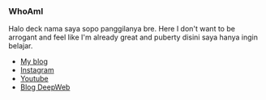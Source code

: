 ### WhoAmI
<P>Halo deck nama saya sopo panggilanya bre. Here I don't want to be arrogant and feel like I'm already great and puberty disini saya hanya ingin belajar.</p>

- [My blog](https://flux10n.blogspot.com)
- [Instagram](https://instagram.com/zuck)
- [Youtube](https://www.youtube.com/jokowi)
- [Blog DeepWeb](https://evil.com)
